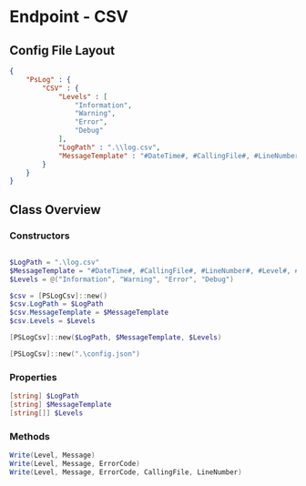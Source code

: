 # Endpoint - CSV

## Config File Layout

```JSON
{
    "PsLog" : {
        "CSV" : {
            "Levels" : [
                "Information",
                "Warning",
                "Error",
                "Debug"
            ],
            "LogPath" : ".\\log.csv",
            "MessageTemplate" : "#DateTime#, #CallingFile#, #LineNumber#, #Level#, #Message#, #ErrorCode#"
        }
    }
}
```

## Class Overview

### Constructors

```PowerShell

$LogPath = ".\log.csv"
$MessageTemplate = "#DateTime#, #CallingFile#, #LineNumber#, #Level#, #Message#, #ErrorCode#"
$Levels = @("Information", "Warning", "Error", "Debug")

$csv = [PSLogCsv]::new()
$csv.LogPath = $LogPath
$csv.MessageTemplate = $MessageTemplate
$csv.Levels = $Levels

[PSLogCsv]::new($LogPath, $MessageTemplate, $Levels)

[PSLogCsv]::new(".\config.json")
```

### Properties

```PowerShell
[string] $LogPath
[string] $MessageTemplate
[string[]] $Levels
```

### Methods

```PowerShell
Write(Level, Message)
Write(Level, Message, ErrorCode)
Write(Level, Message, ErrorCode, CallingFile, LineNumber)
```